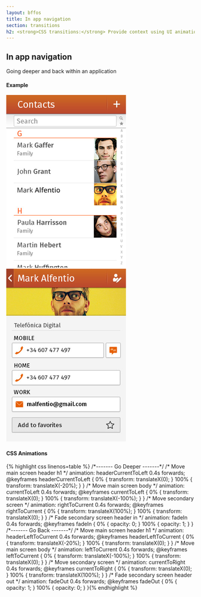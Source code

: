 ```yaml
---
layout: bffos
title: In app navigation
section: transitions
h2: <strong>CSS transitions:</strong> Provide context using UI animations
---
```


## In app navigation

Going deeper and back within an application

<section class="transition">
  <h4>Example</h4>
  <article id="example-deeper" class="phone-frame">
    <div class="play">
      <span class="glow"></span>
      <span class="shape"></span>
    </div>
    <section class="full frame header">
      <div class="statusbar"></div>
      <div class="apps-container">
        <div id="deeper-app-1" class="app" data-position="current">
          <img src="../images/transitions/contacts.jpg" alt="contacts_body" class="body">
        </div>
        <div id="deeper-app-2" class="app" data-position="right">
          <img src="../images/transitions/contacts_details.jpg" alt="contacts_details" class="body">
        </div>
      </div>
    </section>
  </article>
</section>

<h4>CSS Animations</h4>
{% highlight css linenos=table %}
/*------- Go Deeper -------*/
/* Move main screen header h1 */
animation: headerCurrentToLeft 0.4s forwards;
@keyframes headerCurrentToLeft {
  0%   { transform: translateX(0); }
  100% { transform: translateX(-20%); }
}
/* Move main screen body */
animation: currentToLeft 0.4s forwards;
@keyframes currentToLeft {
  0%   { transform: translateX(0); }
  100% { transform: translateX(-100%); }
}
/* Move secondary screen */
animation: rightToCurrent 0.4s forwards;
@keyframes rightToCurrent {
  0%   { transform: translateX(100%); }
  100% { transform: translateX(0); }
}
/* Fade secondary screen header in */
animation: fadeIn 0.4s forwards;
@keyframes fadeIn {
  0%   { opacity: 0; }
  100% { opacity: 1; }
}
/*------- Go Back -------*/
/* Move main screen header h1 */
animation: headerLeftToCurrent 0.4s forwards;
@keyframes headerLeftToCurrent {
  0%   { transform: translateX(-20%); }
  100% { transform: translateX(0); }
}
/* Move main screen body */
animation: leftToCurrent 0.4s forwards;
@keyframes leftToCurrent {
  0%   { transform: translateX(-100%); }
  100% { transform: translateX(0); }
}
/* Move secondary screen */
animation: currentToRight 0.4s forwards;
@keyframes currentToRight {
  0%   { transform: translateX(0); }
  100% { transform: translateX(100%); }
}
/* Fade secondary screen header out */
animation: fadeOut 0.4s forwards;
@keyframes fadeOut {
  0%   { opacity: 1; }
  100% { opacity: 0; }
}{% endhighlight %}